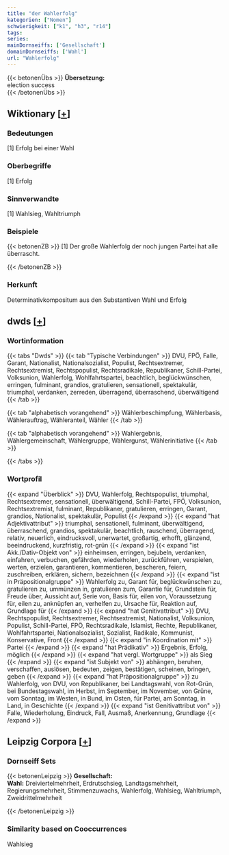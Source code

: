 ```yaml
---
title: "der Wahlerfolg"
kategorien: ["Nomen"]
schwierigkeit: ["k1", "h3", "r14"]
tags:
series:
mainDornseiffs: ['Gesellschaft']
domainDornseiffs: ['Wahl']
url: "Wahlerfolg"
---
```


{{< betonenÜbs >}}
**Übersetzung:**  
election  success  
{{< /betonenÜbs >}}

## Wiktionary [[+](https://de.wiktionary.org/wiki/Wahlerfolg)]

### Bedeutungen
[1] Erfolg bei einer Wahl  

### Oberbegriffe
[1] Erfolg  

### Sinnverwandte
[1] Wahlsieg, Wahltriumph  

### Beispiele
{{< betonenZB >}}
[1] Der große Wahlerfolg der noch jungen Partei hat alle überrascht.  

{{< /betonenZB >}}
### Herkunft
Determinativkompositum aus den Substantiven Wahl und Erfolg  



## dwds [[+](https://www.dwds.de/wb/Wahlerfolg)]

### Wortinformation
{{< tabs "Dwds" >}}
{{< tab "Typische Verbindungen" >}}
DVU, FPÖ, Falle, Garant, Nationalist, Nationalsozialist, Populist, Rechtsextremer, Rechtsextremist, Rechtspopulist, Rechtsradikale, Republikaner, Schill-Partei, Volksunion, Wahlerfolg, Wohlfahrtspartei, beachtlich, beglückwünschen, erringen, fulminant, grandios, gratulieren, sensationell, spektakulär, triumphal, verdanken, zerreden, überragend, überraschend, überwältigend
{{< /tab >}}

{{< tab "alphabetisch vorangehend" >}}
Wählerbeschimpfung, Wählerbasis, Wählerauftrag, Wähleranteil, Wähler
{{< /tab >}}

{{< tab "alphabetisch vorangehend" >}}
Wahlergebnis, Wählergemeinschaft, Wählergruppe, Wählergunst, Wählerinitiative
{{< /tab >}}

{{< /tabs >}}

### Wortprofil
{{< expand "Überblick" >}} DVU, Wahlerfolg, Rechtspopulist, triumphal, Rechtsextremer, sensationell, überwältigend, Schill-Partei, FPÖ, Volksunion, Rechtsextremist, fulminant, Republikaner, gratulieren, erringen, Garant, grandios, Nationalist, spektakulär, Populist {{< /expand >}}
{{< expand "hat Adjektivattribut" >}} triumphal, sensationell, fulminant, überwältigend, überraschend, grandios, spektakulär, beachtlich, rauschend, überragend, relativ, neuerlich, eindrucksvoll, unerwartet, großartig, erhofft, glänzend, beeindruckend, kurzfristig, rot-grün {{< /expand >}}
{{< expand "ist Akk./Dativ-Objekt von" >}} einheimsen, erringen, bejubeln, verdanken, einfahren, verbuchen, gefährden, wiederholen, zurückführen, verspielen, werten, erzielen, garantieren, kommentieren, bescheren, feiern, zuschreiben, erklären, sichern, bezeichnen {{< /expand >}}
{{< expand "ist in Präpositionalgruppe" >}} Wahlerfolg zu, Garant für, beglückwünschen zu, gratulieren zu, ummünzen in, gratulieren zum, Garantie für, Grundstein für, Freude über, Aussicht auf, Serie von, Basis für, eilen von, Voraussetzung für, eilen zu, anknüpfen an, verhelfen zu, Ursache für, Reaktion auf, Grundlage für {{< /expand >}}
{{< expand "hat Genitivattribut" >}} DVU, Rechtspopulist, Rechtsextremer, Rechtsextremist, Nationalist, Volksunion, Populist, Schill-Partei, FPÖ, Rechtsradikale, Islamist, Rechte, Republikaner, Wohlfahrtspartei, Nationalsozialist, Sozialist, Radikale, Kommunist, Konservative, Front {{< /expand >}}
{{< expand "in Koordination mit" >}} Partei {{< /expand >}}
{{< expand "hat Prädikativ" >}} Ergebnis, Erfolg, möglich {{< /expand >}}
{{< expand "hat vergl. Wortgruppe" >}} als Sieg {{< /expand >}}
{{< expand "ist Subjekt von" >}} abhängen, beruhen, verschaffen, auslösen, bedeuten, zeigen, bestätigen, scheinen, bringen, geben {{< /expand >}}
{{< expand "hat Präpositionalgruppe" >}} zu Wahlerfolg, von DVU, von Republikaner, bei Landtagswahl, von Rot-Grün, bei Bundestagswahl, im Herbst, im September, im November, von Grüne, vom Sonntag, im Westen, in Bund, im Osten, für Partei, am Sonntag, in Land, in Geschichte {{< /expand >}}
{{< expand "ist Genitivattribut von" >}} Falle, Wiederholung, Eindruck, Fall, Ausmaß, Anerkennung, Grundlage {{< /expand >}}

## Leipzig Corpora [[+](https://corpora.uni-leipzig.de/en/res?word=Wahlerfolg&corpusId=deu_newscrawl-public_2018)]

### Dornseiff Sets
{{< betonenLeipzig >}}
**Gesellschaft:**  
**Wahl:** Dreiviertelmehrheit, Erdrutschsieg, Landtagsmehrheit, Regierungsmehrheit, Stimmenzuwachs, Wahlerfolg, Wahlsieg, Wahltriumph, Zweidrittelmehrheit  

{{< /betonenLeipzig >}}

### Similarity based on Cooccurrences
Wahlsieg

